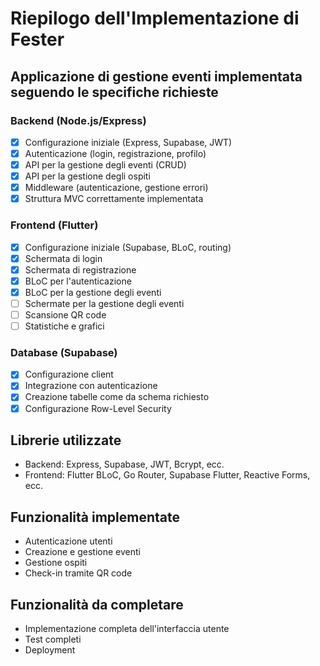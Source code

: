 # Riepilogo dell'Implementazione di Fester

## Applicazione di gestione eventi implementata seguendo le specifiche richieste

### Backend (Node.js/Express)
- [x] Configurazione iniziale (Express, Supabase, JWT)
- [x] Autenticazione (login, registrazione, profilo)
- [x] API per la gestione degli eventi (CRUD)
- [x] API per la gestione degli ospiti
- [x] Middleware (autenticazione, gestione errori)
- [x] Struttura MVC correttamente implementata

### Frontend (Flutter)
- [x] Configurazione iniziale (Supabase, BLoC, routing)
- [x] Schermata di login
- [x] Schermata di registrazione
- [x] BLoC per l'autenticazione
- [x] BLoC per la gestione degli eventi
- [ ] Schermate per la gestione degli eventi
- [ ] Scansione QR code
- [ ] Statistiche e grafici

### Database (Supabase)
- [x] Configurazione client
- [x] Integrazione con autenticazione
- [X] Creazione tabelle come da schema richiesto
- [X] Configurazione Row-Level Security

## Librerie utilizzate
- Backend: Express, Supabase, JWT, Bcrypt, ecc.
- Frontend: Flutter BLoC, Go Router, Supabase Flutter, Reactive Forms, ecc.

## Funzionalità implementate
- Autenticazione utenti
- Creazione e gestione eventi
- Gestione ospiti
- Check-in tramite QR code

## Funzionalità da completare
- Implementazione completa dell'interfaccia utente
- Test completi
- Deployment 